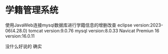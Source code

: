# 学籍管理系统
使用JavaWeb连接mysql数据库进行学籍信息的增删改查
eclipse version:2023-06(4.28.0)
tomcat  version:9.0.76
mysql   version:8.0.33
Navicat Premiun 16  version:16.0.11

没什么好说的
确实
